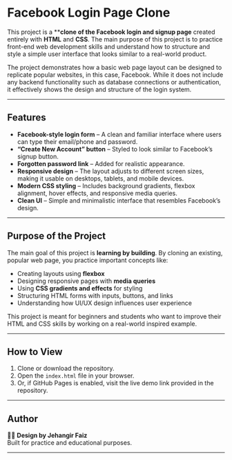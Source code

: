 # Facebook Login Page Clone  

This project is a ****clone of the Facebook login and signup page** created entirely with **HTML** and **CSS**. The main purpose of this project is to practice front-end web development skills and understand how to structure and style a simple user interface that looks similar to a real-world product.  

The project demonstrates how a basic web page layout can be designed to replicate popular websites, in this case, Facebook. While it does not include any backend functionality such as database connections or authentication, it effectively shows the design and structure of the login system.  

---

## Features  

- **Facebook-style login form** – A clean and familiar interface where users can type their email/phone and password.  
- **“Create New Account” button** – Styled to look similar to Facebook’s signup button.  
- **Forgotten password link** – Added for realistic appearance.  
- **Responsive design** – The layout adjusts to different screen sizes, making it usable on desktops, tablets, and mobile devices.  
- **Modern CSS styling** – Includes background gradients, flexbox alignment, hover effects, and responsive media queries.  
- **Clean UI** – Simple and minimalistic interface that resembles Facebook’s design.  

---

## Purpose of the Project  

The main goal of this project is **learning by building**. By cloning an existing, popular web page, you practice important concepts like:  

- Creating layouts using **flexbox**  
- Designing responsive pages with **media queries**  
- Using **CSS gradients and effects** for styling  
- Structuring HTML forms with inputs, buttons, and links  
- Understanding how UI/UX design influences user experience  

This project is meant for beginners and students who want to improve their HTML and CSS skills by working on a real-world inspired example.  

---

## How to View  

1. Clone or download the repository.  
2. Open the `index.html` file in your browser.  
3. Or, if GitHub Pages is enabled, visit the live demo link provided in the repository.  

---

## Author  

👨‍💻 **Design by Jehangir Faiz**  
Built for practice and educational purposes.  

---
